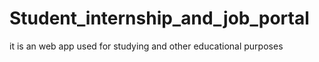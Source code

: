 # Student_internship_and_job_portal
it is an web app used for studying and other educational purposes
